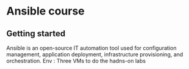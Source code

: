 # Ansible course

## Getting started
Ansible is an open-source IT automation tool used for configuration management, application deployment, infrastructure provisioning, and orchestration.
Env : Three VMs to do the hadns-on labs